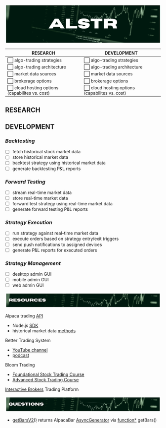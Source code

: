 ![alstr project hero](./repo_assets/readme_title.png)

<div align='center'>

| RESEARCH                                                          | DEVELOPMENT                                                       |
| ----------------------------------------------------------------- | ----------------------------------------------------------------- |
| :white_large_square: algo-trading strategies                      | :white_large_square: algo-trading strategies                      |
| :white_large_square: algo-trading architecture                    | :white_large_square: algo-trading architecture                    |
| :white_large_square: market data sources                          | :white_large_square: market data sources                          |
| :white_large_square: brokerage options                            | :white_large_square: brokerage options                            |
| :white_large_square: cloud hosting options (capabilites vs. cost) | :white_large_square: cloud hosting options (capabilites vs. cost) |

</div>

## **RESEARCH**

## **DEVELOPMENT**

### _Backtesting_

- [ ] fetch historical stock market data
- [ ] store historical market data
- [ ] backtest strategy using historical market data
- [ ] generate backtesting P&L reports

### _Forward Testing_

- [ ] stream real-time market data
- [ ] store real-time market data
- [ ] forward test strategy using real-time market data
- [ ] generate forward testing P&L reports

### _Strategy Execution_

- [ ] run strategy against real-time market data
- [ ] execute orders based on strategy entry/exit triggers
- [ ] send push notifications to assigned devices
- [ ] generate P&L reports for executed orders

### _Strategy Management_

- [ ] desktop admin GUI
- [ ] mobile admin GUI
- [ ] web admin GUI

![alstr project resources](./repo_assets/readme_resources.png)

Alpaca trading [API](https://alpaca.markets/)

- Node.js [SDK](https://github.com/alpacahq/alpaca-trade-api-js)
- historical market data [methods](https://github.com/alpacahq/alpaca-trade-api-js#data-api)

Better Trading System

- [YouTube channel]()
- [podcast]()

Bloom Trading

- [Foundational Stock Trading Course]()
- [Advanced Stock Trading Course]()

[Interactive Brokers](https://www.interactivebrokers.com/en/home.php) Trading Platform

![alstr project resources](./repo_assets/readme_questions.png)

- [getBarsV2()](https://github.com/alpacahq/alpaca-trade-api-js/blob/e323991fa6fc0e629ffc52514a009f2a9b24ce31/lib/resources/datav2/rest_v2.ts#L241) returns AlpacaBar [AsyncGenerator](https://developer.mozilla.org/en-US/docs/Web/JavaScript/Reference/Global_Objects/Generator) via [function\*](https://developer.mozilla.org/en-US/docs/Web/JavaScript/Reference/Statements/function*) getBars()
